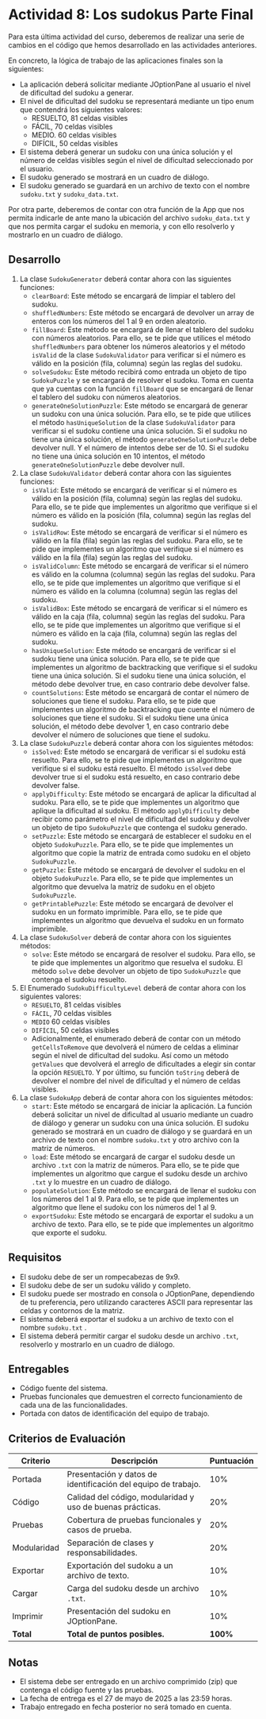 # Actividad 8: Los sudokus Parte Final

Para esta última actividad del curso, deberemos de realizar una serie de cambios en el código que hemos
desarrollado en las actividades anteriores.

En concreto, la lógica de trabajo de las aplicaciones finales son la siguientes:

- La aplicación deberá solicitar mediante JOptionPane al usuario el nivel de dificultad del sudoku a generar.
- El nivel de dificultad del sudoku se representará mediante un tipo enum que contendrá los siguientes valores:
    - RESUELTO, 81 celdas visibles
    - FÁCIL, 70 celdas visibles
    - MEDIO. 60 celdas visibles
    - DIFÍCIL, 50 celdas visibles
- El sistema deberá generar un sudoku con una única solución y el número de celdas visibles según el nivel de dificultad
  seleccionado por el usuario.
- El sudoku generado se mostrará en un cuadro de diálogo.
- El sudoku generado se guardará en un archivo de texto con el nombre `sudoku.txt` y `sudoku_data.txt`.

Por otra parte, deberemos de contar con otra función de la App que nos permita indicarle de ante mano la ubicación del
archivo `sudoku_data.txt` y que nos permita cargar el sudoku en memoria, y con ello resolverlo y mostrarlo en un cuadro
de
diálogo.

## Desarrollo

1. La clase `SudokuGenerator` deberá contar ahora con las siguientes funciones:
    * `clearBoard`: Este método se encargará de limpiar el tablero del sudoku.
    * `shuffledNumbers`: Este método se encargará de devolver un array de enteros con los números del 1 al 9 en orden
      aleatorio.
    * `fillBoard`: Este método se encargará de llenar el tablero del sudoku con números aleatorios. Para ello, se te
      pide que utilices el método `shuffledNumbers` para obtener los números aleatorios y el método `isValid` de la
      clase `SudokuValidator` para verificar si el número es válido en la posición (fila, columna) según las reglas del
      sudoku.
    * `solveSudoku`: Este método recibirá como entrada un objeto de tipo `SudokuPuzzle` y se encargará de resolver el
      sudoku. Toma en cuenta que ya cuentas con la función `fillBoard` que se encargará de llenar el tablero del sudoku
      con números aleatorios.
    * `generateOneSolutionPuzzle`: Este método se encargará de generar un sudoku con una única solución. Para ello, se
      te pide que utilices el método `hasUniqueSolution` de la clase `SudokuValidator` para verificar si el sudoku
      contiene una única solución. Si el sudoku no tiene una única solución, el método `generateOneSolutionPuzzle` debe
      devolver null. Y el número de intentos debe ser de 10. Si el sudoku no tiene una única solución en 10 intentos,
      el método `generateOneSolutionPuzzle` debe devolver null.
2. La clase `SudokuValidator` deberá contar ahora con las siguientes funciones:
    * `isValid`: Este método se encargará de verificar si el número es válido en la posición (fila, columna) según las
      reglas del sudoku. Para ello, se te pide que implementes un algoritmo que verifique si el número es válido en la
      posición (fila, columna) según las reglas del sudoku.
    * `isValidRow`: Este método se encargará de verificar si el número es válido en la fila (fila) según las reglas del
      sudoku. Para ello, se te pide que implementes un algoritmo que verifique si el número es válido en la fila (fila)
      según las reglas del sudoku.
    * `isValidColumn`: Este método se encargará de verificar si el número es válido en la columna (columna) según las
      reglas del sudoku. Para ello, se te pide que implementes un algoritmo que verifique si el número es válido en la
      columna (columna) según las reglas del sudoku.
    * `isValidBox`: Este método se encargará de verificar si el número es válido en la caja (fila, columna) según las
      reglas del sudoku. Para ello, se te pide que implementes un algoritmo que verifique si el número es válido en la
      caja (fila, columna) según las reglas del sudoku.
    * `hasUniqueSolution`: Este método se encargará de verificar si el sudoku tiene una única solución. Para ello, se te
      pide que implementes un algoritmo de backtracking que verifique si el sudoku tiene una única solución. Si el
      sudoku tiene una única solución, el método debe devolver true, en caso contrario debe devolver false.
    * `countSolutions`: Este método se encargará de contar el número de soluciones que tiene el sudoku. Para ello, se te
      pide que implementes un algoritmo de backtracking que cuente el número de soluciones que tiene el sudoku. Si el
      sudoku tiene una única solución, el método debe devolver 1, en caso contrario debe devolver el número de
      soluciones que tiene el sudoku.
3. La clase `SudokuPuzzle` deberá contar ahora con los siguientes métodos:
    * `isSolved`: Este método se encargará de verificar si el sudoku está resuelto. Para ello, se te pide que
      implementes un algoritmo que verifique si el sudoku está resuelto. El método `isSolved` debe devolver true si el
      sudoku está resuelto, en caso contrario debe devolver false.
    * `applyDifficulty`: Este método se encargará de aplicar la dificultad al sudoku. Para ello, se te pide que
      implementes un algoritmo que aplique la dificultad al sudoku. El método `applyDifficulty` debe recibir como
      parámetro el nivel de dificultad del sudoku y devolver un objeto de tipo `SudokuPuzzle` que contenga el sudoku
      generado.
    * `setPuzzle`: Este método se encargará de establecer el sudoku en el objeto `SudokuPuzzle`. Para ello, se te pide
      que implementes un algoritmo que copie la matriz de entrada como sudoku en el objeto `SudokuPuzzle`.
    * `getPuzzle`: Este método se encargará de devolver el sudoku en el objeto `SudokuPuzzle`. Para ello, se te pide
      que implementes un algoritmo que devuelva la matriz de sudoku en el objeto `SudokuPuzzle`.
    * `getPrintablePuzzle`: Este método se encargará de devolver el sudoku en un formato imprimible. Para ello, se
      te pide que implementes un algoritmo que devuelva el sudoku en un formato imprimible.
4. La clase `SudokuSolver` deberá de contar ahora con los siguientes métodos:
    * `solve`: Este método se encargará de resolver el sudoku. Para ello, se te pide que implementes un algoritmo que
      resuelva el sudoku. El método `solve` debe devolver un objeto de tipo `SudokuPuzzle` que contenga el sudoku
      resuelto.
5. El Enumerado `SudokuDifficultyLevel` deberá de contar ahora con los siguientes valores:
    * `RESUELTO`, 81 celdas visibles
    * `FÁCIL`, 70 celdas visibles
    * `MEDIO` 60 celdas visibles
    * `DIFÍCIL`, 50 celdas visibles
    * Adicionalmente, el enumerado deberá de contar con un método `getCellsToRemove` que devolverá el número de celdas
      a eliminar según el nivel de dificultad del sudoku. Así como un método `getValues` que devolverá el arreglo de
      dificultades a elegir sin contar la opción `RESUELTO`. Y por último, su función `toString` deberá de devolver el
      nombre del nivel de dificultad y el número de celdas visibles.
6. La clase `SudokuApp` deberá de contar ahora con los siguientes métodos:
    * `start`: Este método se encargará de iniciar la aplicación. La función deberá solicitar un nivel de dificultad al
      usuario mediante un cuadro de diálogo y generar un sudoku con una única solución. El sudoku generado se
      mostrará en un cuadro de diálogo y se guardará en un archivo de texto con el nombre `sudoku.txt` y otro archivo
      con la matriz de números.
    * `load`: Este método se encargará de cargar el sudoku desde un archivo `.txt` con la matriz de números. Para ello,
      se te pide que implementes un algoritmo que cargue el sudoku desde un archivo `.txt` y lo muestre en un cuadro de
      diálogo.
    * `populateSolution`: Este método se encargará de llenar el sudoku con los números del 1 al 9. Para ello, se te pide
      que implementes un algoritmo que llene el sudoku con los números del 1 al 9.
    * `exportSudoku`: Este método se encargará de exportar el sudoku a un archivo de texto. Para ello, se te pide que
      implementes un algoritmo que exporte el sudoku.

## Requisitos

- El sudoku debe de ser un rompecabezas de 9x9.
- El sudoku debe de ser un sudoku válido y completo.
- El sudoku puede ser mostrado en consola o JOptionPane, dependiendo de tu preferencia, pero utilizando caracteres
  ASCII para representar las celdas y contornos de la matriz.
- El sistema deberá exportar el sudoku a un archivo de texto con el nombre `sudoku.txt` .
- El sistema deberá permitir cargar el sudoku desde un archivo `.txt`, resolverlo y mostrarlo en un cuadro de
  diálogo.

## Entregables

- Código fuente del sistema.
- Pruebas funcionales que demuestren el correcto funcionamiento de cada una de las funcionalidades.
- Portada con datos de identificación del equipo de trabajo.

## Criterios de Evaluación

| Criterio    | Descripción                                                   | Puntuación |
|-------------|---------------------------------------------------------------|------------|
| Portada     | Presentación y datos de identificación del equipo de trabajo. | 10%        |
| Código      | Calidad del código, modularidad y uso de buenas prácticas.    | 20%        |
| Pruebas     | Cobertura de pruebas funcionales y casos de prueba.           | 20%        |
| Modularidad | Separación de clases y responsabilidades.                     | 20%        |
| Exportar    | Exportación del sudoku a un archivo de texto.                 | 10%        |
| Cargar      | Carga del sudoku desde un archivo `.txt`.                     | 10%        |  
| Imprimir    | Presentación del sudoku en JOptionPane.                       | 10%        |
| **Total**   | **Total de puntos posibles.**                                 | **100%**   |

## Notas

- El sistema debe ser entregado en un archivo comprimido (zip) que contenga el código fuente y las pruebas.
- La fecha de entrega es el 27 de mayo de 2025 a las 23:59 horas.
- Trabajo entregado en fecha posterior no será tomado en cuenta.